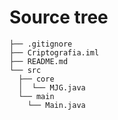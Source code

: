 # Source tree
```
├── .gitignore
├── Criptografia.iml
├── README.md
└── src
  ├── core
  │  └── MJG.java
  └── main
    └── Main.java
```    
